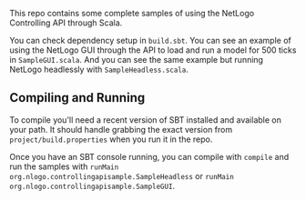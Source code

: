This repo contains some complete samples of using the NetLogo Controlling API through Scala.

You can check dependency setup in `build.sbt`.  You can see an example of using the NetLogo GUI through the API to load and run a model for 500 ticks in `SampleGUI.scala`.  And you can see the same example but running NetLogo headlessly with `SampleHeadless.scala`.

## Compiling and Running

To compile you'll need a recent version of SBT installed and available on your path.  It should handle grabbing the exact version from `project/build.properties` when you run it in the repo.

Once you have an SBT console running, you can compile with `compile` and run the samples with `runMain org.nlogo.controllingapisample.SampleHeadless` or `runMain org.nlogo.controllingapisample.SampleGUI`.
